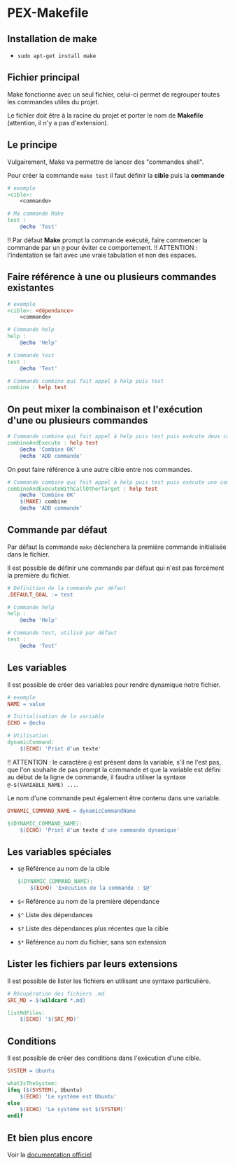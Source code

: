 # PEX-Makefile

## Installation de make

- `sudo apt-get install make`

## Fichier principal

Make fonctionne avec un seul fichier, celui-ci permet de regrouper toutes les commandes utiles du projet.

Le fichier doit être à la racine du projet et porter le nom de **Makefile** (attention, il n'y a pas d'extension).

## Le principe

Vulgairement, Make va permettre de lancer des "commandes shell".

Pour créer la commande `make test` il faut définir la **cible** puis la **commande**

```Makefile
# exemple
<cible>:
	<commande>

# Ma commande Make
test :
	@echo 'Test'
```

!! Par défaut **Make** prompt la commande exécuté, faire commencer la commande par un `@` pour éviter ce comportement.
!! ATTENTION : l'indentation se fait avec une vraie tabulation et non des espaces.

## Faire référence à une ou plusieurs commandes existantes

```Makefile
# exemple
<cible>: <dépendance>
	<commande>

# Commande help
help :
	@echo 'Help'

# Commande test
test :
	@echo 'Test'

# Commande combine qui fait appel à help puis test
combine : help test
```

## On peut mixer la combinaison et l'exécution d'une ou plusieurs commandes

```Makefile
# Commande combine qui fait appel à help puis test puis exécute deux commandes
combineAndExecute : help test
	@echo 'Combine OK'
	@echo 'ADD commande'
```

On peut faire référence à une autre cible entre nos commandes.

```Makefile
# Commande combine qui fait appel à help puis test puis exécute une commande puis appel combine pour finir par exécuter une commande
combineAndExecuteWithCallOtherTarget : help test
	@echo 'Combine OK'
	$(MAKE) combine
	@echo 'ADD commande'
```

## Commande par défaut

Par défaut la commande `make` déclenchera la première commande initialisée dans le fichier.

Il est possible de définir une commande par défaut qui n'est pas forcément la première du fichier.

```Makefile
# Définition de la commande par défaut
.DEFAULT_GOAL := test

# Commande help
help :
	@echo 'Help'

# Commande test, utilisé par défaut
test :
	@echo 'Test'
```

## Les variables

Il est possible de créer des variables pour rendre dynamique notre fichier.

```Makefile
# exemple
NAME = value

# Initialisation de la variable
ECHO = @echo

# Utilisation
dynamicCommand:
	$(ECHO) 'Print d'un texte'
```

!! ATTENTION : le caractère `@` est présent dans la variable, s'il ne l'est pas, que l'on souhaite de pas prompt la commande et que la variable est défini au début de la ligne de commande, il faudra utiliser la syntaxe `@-$(VARIABLE_NAME) ...`.

Le nom d'une commande peut également être contenu dans une variable.

```Makefile
DYNAMIC_COMMAND_NAME = dynamicCommandName

$(DYNAMIC_COMMAND_NAME):
	$(ECHO) 'Print d'un texte d'une commande dynamique'
```

## Les variables spéciales

- `$@` Référence au nom de la cible

    ```Makefile
    $(DYNAMIC_COMMAND_NAME):
    	$(ECHO) 'Exécution de la commande : $@'
    ```

- `$<` Référence au nom de la première dépendance
- `$^` Liste des dépendances
- `$?` Liste des dépendances plus récentes que la cible
- `$*` Référence au nom du fichier, sans son extension

## Lister les fichiers par leurs extensions

Il est possible de lister les fichiers en utilisant une syntaxe particulière.

```Makefile
# Récupération des fichiers .md
SRC_MD = $(wildcard *.md)

listMdFiles:
	$(ECHO) '$(SRC_MD)'
```

## Conditions

Il est possible de créer des conditions dans l'exécution d'une cible.

```Makefile
SYSTEM = Ubuntu

whatIsTheSystem:
ifeq ($(SYSTEM), Ubuntu)
	$(ECHO) 'Le système est Ubuntu'
else
	$(ECHO) 'Le système est $(SYSTEM)'
endif
```

## Et bien plus encore

Voir la [documentation officiel](https://www.gnu.org/software/make/manual/make.html)
